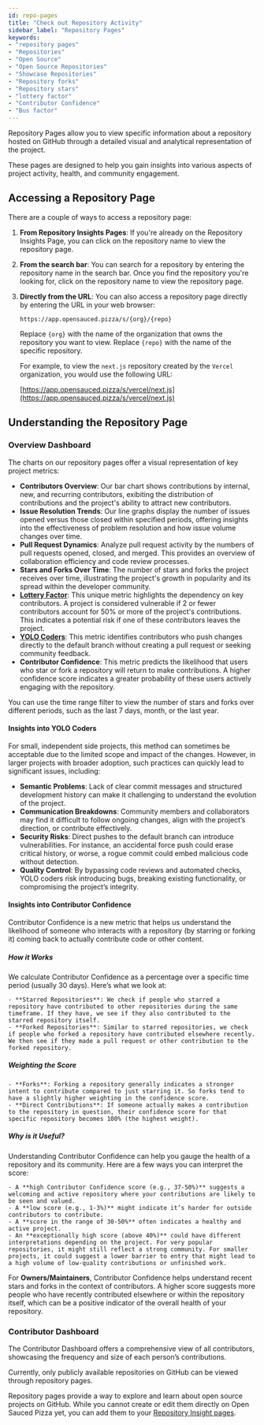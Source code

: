 ```yaml
---
id: repo-pages
title: "Check out Repository Activity"
sidebar_label: "Repository Pages"
keywords: 
- "repository pages" 
- "Repositories" 
- "Open Source" 
- "Open Source Repositories" 
- "Showcase Repositories" 
- "Repository forks" 
- "Repository stars" 
- "lottery factor"
- "Contributor Confidence"
- "Bus factor"
---
```


Repository Pages allow you to view specific information about a repository hosted on GitHub through a detailed visual and analytical representation of the project.

These pages are designed to help you gain insights into various aspects of project activity, health, and community engagement.

## Accessing a Repository Page

There are a couple of ways to access a repository page:

1. **From Repository Insights Pages**: If you're already on the Repository Insights Page, you can click on the repository name to view the repository page.
2. **From the search bar**: You can search for a repository by entering the repository name in the search bar. Once you find the repository you're looking for, click on the repository name to view the repository page.
3. **Directly from the URL**: You can also access a repository page directly by entering the URL in your web browser: 

    ```text
    https://app.opensauced.pizza/s/{org}/{repo}
    ```

    Replace `{org}` with the name of the organization that owns the repository you want to view. Replace `{repo}` with the name of the specific repository.

    For example, to view the `next.js` repository created by the `Vercel` organization, you would use the following URL:

    [https://app.opensauced.pizza/s/vercel/next.js](https://app.opensauced.pizza/s/vercel/next.js)

## Understanding the Repository Page

### Overview Dashboard

The charts on our repository pages offer a visual representation of key project metrics:

- **Contributors Overview**: Our bar chart shows contributions by internal, new, and recurring contributors, exibiting the distribution of contributions and the project's ability to attract new contributors.
- **Issue Resolution Trends**: Our line graphs display the number of issues opened versus those closed within specified periods, offering insights into the effectiveness of problem resolution and how issue volume changes over time.
- **Pull Request Dynamics**: Analyze pull request activity by the numbers of pull requests opened, closed, and merged. This provides an overview of collaboration efficiency and code review processes.
- **Stars and Forks Over Time**: The number of stars and forks the project receives over time, illustrating the project's growth in popularity and its spread within the developer community.
- **[Lottery Factor](../welcome/glossary.md#lottery-factor)**: This unique metric highlights the dependency on key contributors. A project is considered vulnerable if 2 or fewer contributors account for 50% or more of the project's contributions. This indicates a potential risk if one of these contributors leaves the project.
- **[YOLO Coders](../welcome/glossary.md#yolo-coders)**: This metric identifies contributors who push changes directly to the default branch without creating a pull request or seeking community feedback. 
- **Contributor Confidence**: This metric predicts the likelihood that users who star or fork a repository will return to make contributions. A higher confidence score indicates a greater probability of these users actively engaging with the repository.

You can use the time range filter to view the number of stars and forks over different periods, such as the last 7 days, month, or the last year.

#### Insights into YOLO Coders

For small, independent side projects, this method can sometimes be acceptable due to the limited scope and impact of the changes. However, in larger projects with broader adoption, such practices can quickly lead to significant issues, including:

- **Semantic Problems**: Lack of clear commit messages and structured development history can make it challenging to understand the evolution of the project.
- **Communication Breakdowns**: Community members and collaborators may find it difficult to follow ongoing changes, align with the project’s direction, or contribute effectively.
- **Security Risks**: Direct pushes to the default branch can introduce vulnerabilities. For instance, an accidental force push could erase critical history, or worse, a rogue commit could embed malicious code without detection.
- **Quality Control**: By bypassing code reviews and automated checks, YOLO coders risk introducing bugs, breaking existing functionality, or compromising the project’s integrity.

#### Insights into Contributor Confidence

Contributor Confidence is a new metric that helps us understand the likelihood of someone who interacts with a repository (by starring or forking it) coming back to actually contribute code or other content.

##### How it Works

We calculate Contributor Confidence as a percentage over a specific time period (usually 30 days). Here’s what we look at:

	- **Starred Repositories**: We check if people who starred a repository have contributed to other repositories during the same timeframe. If they have, we see if they also contributed to the starred repository itself.
	- **Forked Repositories**: Similar to starred repositories, we check if people who forked a repository have contributed elsewhere recently. We then see if they made a pull request or other contribution to the forked repository.

##### Weighting the Score

	- **Forks**: Forking a repository generally indicates a stronger intent to contribute compared to just starring it. So forks tend to have a slightly higher weighting in the confidence score.
	- **Direct Contributions**: If someone actually makes a contribution to the repository in question, their confidence score for that specific repository becomes 100% (the highest weight).

##### Why is it Useful?

Understanding Contributor Confidence can help you gauge the health of a repository and its community. Here are a few ways you can interpret the score:

	- A **high Contributor Confidence score (e.g., 37-50%)** suggests a welcoming and active repository where your contributions are likely to be seen and valued. 
    - A **low score (e.g., 1-3%)** might indicate it’s harder for outside contributors to contribute. 
    - A **score in the range of 30-50%** often indicates a healthy and active project. 
    - An **exceptionally high score (above 40%)** could have different interpretations depending on the project. For very popular repositories, it might still reflect a strong community. For smaller projects, it could suggest a lower barrier to entry that might lead to a high volume of low-quality contributions or unfinished work.

For **Owners/Maintainers**, Contributor Confidence helps understand recent stars and forks in the context of contributors. A higher score suggests more people who have recently contributed elsewhere or within the repository itself, which can be a positive indicator of the overall health of your repository.

### Contributor Dashboard

The Contributor Dashboard offers a comprehensive view of all contributors, showcasing the frequency and size of each person’s contributions. 

Currently, only publicly available repositories on GitHub can be viewed through repository pages.

Repository pages provide a way to explore and learn about open source projects on GitHub. While you cannot create or edit them directly on Open Sauced Pizza yet, you can add them to your [Repository Insight pages](https://opensauced.pizza/docs/features/repo-insights/). 